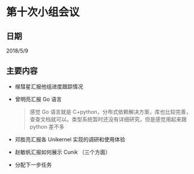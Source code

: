 # 第十次小组会议

## 日期

2018/5/9

## 主要内容

* 缑彗星汇报他组进度跟踪情况

* 曾明亮汇报 Go 语言

  > 感觉 Go 语言就是 C+python，分布式依赖解决方案，库也比较完善，查查文档就可以。类型系统暂时还没有详细研究，但是感觉用起来跟 python 差不多

* 邓胜亮汇报各 Unikernel 实现的调研和使用体验

* 赵敏帆汇报如何展示 Cunik （三个方面）

* 分配下一步任务











